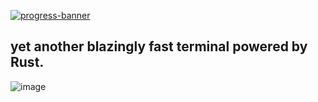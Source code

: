 [![progress-banner](https://backend.codecrafters.io/progress/shell/a1fdcfed-7d45-4641-933a-7c8f2763c59c)](https://app.codecrafters.io/users/codecrafters-bot?r=2qF)

## yet another blazingly fast terminal powered by Rust.

![image](https://github.com/mrswastik-robot/codecrafters-shell-rust/assets/107865087/26c88b87-b49a-42b5-8f2b-65109a65c27c)


